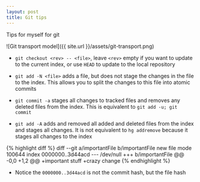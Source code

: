 ```yaml
---
layout: post
title: Git tips
---
```

Tips for myself for git

![Git transport model]({{ site.url }}/assets/git-transport.png)

- `git checkout <rev> -- <file>`, leave `<rev>` empty if you want to update to the current index, or use `HEAD` to update to the local repository

- `git add -N <file>` adds a file, but does not stage the changes in the file to the index. This allows you to split the changes to this file into atomic commits

- `git commit -a` stages all changes to tracked files and removes any deleted files from the index. This is equivalent to `git add -u; git commit`

- `git add -A` adds and removed all added and deleted files from the index and stages all changes. It is not equivalent to `hg addremove` because it stages all changes to the index

{% highlight diff %}
diff --git a/importantFile b/importantFile
new file mode 100644
index 0000000..3d44acd
--- /dev/null
+++ b/importantFile
@@ -0,0 +1,2 @@
+important stuff
+crazy change
{% endhighlight %}

- Notice the `0000000..3d44acd` is not the commit hash, but the file hash
